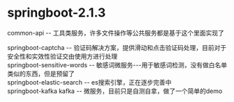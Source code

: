 # springboot-2.1.3

common-api -- 工具类服务，许多文件操作等公共服务都是基于这个里面实现了<br/>

springboot-captcha -- 验证码解决方案，提供滑动和点击验证码处理，目前对于安全性和实效性验证交由使用方进行处理<br/>
springboot-sensitive-words -- 敏感词微服务---用于敏感词检测，没有做白名单类似的东西，但是预留了<br/>
springboot-elastic-search -- es搜索引擎，正在逐步完善中<br/>
springboot-kafka kafka -- 微服务，目前只是自测自拿，做了一个简单的demo<br/>

